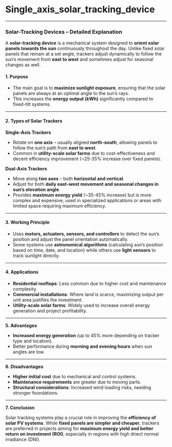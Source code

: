 # Single_axis_solar_tracking_device
---

### **Solar-Tracking Devices – Detailed Explanation**

A **solar-tracking device** is a mechanical system designed to **orient solar panels towards the sun** continuously throughout the day. Unlike fixed solar panels that remain at a set angle, trackers adjust dynamically to follow the sun’s movement from **east to west** and sometimes adjust for seasonal changes as well.

#### **1. Purpose**

* The main goal is to **maximize sunlight exposure**, ensuring that the solar panels are always at an optimal angle to the sun’s rays.
* This increases the **energy output (kWh)** significantly compared to fixed-tilt systems.

---

#### **2. Types of Solar Trackers**

**Single-Axis Trackers**

* Rotate on **one axis** – usually aligned **north-south**, allowing panels to follow the sun’s path from **east to west**.
* Common in **utility-scale solar farms** due to cost-effectiveness and decent efficiency improvement (\~25-35% increase over fixed panels).

**Dual-Axis Trackers**

* Move along **two axes** – both **horizontal and vertical**.
* Adjust for both **daily east-west movement and seasonal changes in sun’s elevation angle**.
* Provides **maximum energy yield** (\~35-45% increase) but is more complex and expensive, used in specialized applications or areas with limited space requiring maximum efficiency.

---

#### **3. Working Principle**

* Uses **motors, actuators, sensors, and controllers** to detect the sun’s position and adjust the panel orientation automatically.
* Some systems use **astronomical algorithms** (calculating sun’s position based on time, date, and location) while others use **light sensors** to track sunlight directly.

---

#### **4. Applications**

* **Residential rooftops**: Less common due to higher cost and maintenance complexity.
* **Commercial installations**: Where land is scarce, maximizing output per unit area justifies the investment.
* **Utility-scale solar farms**: Widely used to increase overall energy generation and project profitability.

---

**5. Advantages**

* **Increased energy generation** (up to 45% more depending on tracker type and location).
* Better performance during **morning and evening hours** when sun angles are low.

---

**6. Disadvantages**

* **Higher initial cost** due to mechanical and control systems.
* **Maintenance requirements** are greater due to moving parts.
* **Structural considerations**: Increased wind loading risks, needing stronger foundations.

------------
**7. Conclusion**

Solar tracking systems play a crucial role in improving the **efficiency of solar PV systems**. While **fixed panels are simpler and cheaper**, trackers are preferred in projects aiming for **maximum energy yield and better return on investment (ROI)**, especially in regions with high direct normal irradiance (DNI).
